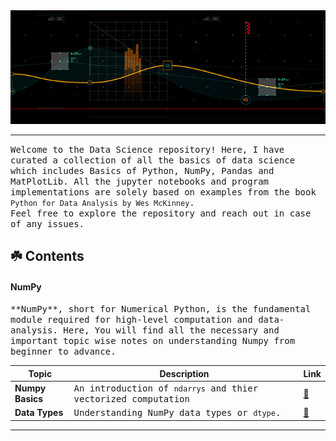 
<img src="assets/Header2.gif">

---

<samp> Welcome to the Data Science repository! Here, I have curated a collection of all the basics of data science which includes Basics of Python, NumPy, Pandas and MatPlotLib. All the jupyter notebooks and program implementations are solely based on examples from the book `Python for Data Analysis by Wes McKinney`.
<br>
Feel free to explore the repository and reach out in case of any issues.
</samp>

## ☘️ Contents

#### NumPy

<samp>
  **NumPy**, short for Numerical Python, is the fundamental module required for high-level computation and data-analysis.
  Here, You will find all the necessary and important topic wise notes on understanding Numpy from beginner to advance.
  <br>
</samp>

| Topic                 | Description                                                                     | Link |
|-----------------------|---------------------------------------------------------------------------------|------|
| **Numpy Basics**      | <samp> An introduction of `ndarrys` and thier vectorized computation </samp>    | [🔗](https://github.com/abhicodes07/Data-Science/02_Numpy_Basics/01_Numpy_Basics.ipynb) |
| **Data Types**        | <samp> Understanding NumPy data types or `dtype`. </samp>                       | [🔗](https://github.com/abhicodes07/Data-Science/01_Numpy_Basics/02_Data_Types_for_ndarrays.ipynb) |

---
